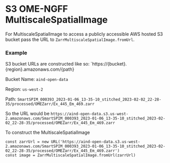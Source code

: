 # S3 OME-NGFF MultiscaleSpatialImage

For MultiscaleSpatialImage to access a publicly accessible AWS hosted S3 bucket
pass the URL to `ZarrMultiscaleSpatialImage.fromUrl`.

### Example

S3 bucket URLs are constructed like so: `https://{bucket}.{region}.amazonaws.com/{path}

Bucket Name: `aind-open-data`

Region: `us-west-2`

Path: `SmartSPIM_000393_2023-01-06_13-35-10_stitched_2023-02-02_22-28-35/processed/OMEZarr/Ex_445_Em_469.zarr`

So the URL would be
`https://aind-open-data.s3.us-west-2.amazonaws.com/SmartSPIM_000393_2023-01-06_13-35-10_stitched_2023-02-02_22-28-35/processed/OMEZarr/Ex_445_Em_469.zarr`

To construct the MultiscaleSpatialImage

```
const zarrUrl = new URL('https://aind-open-data.s3.us-west-2.amazonaws.com/SmartSPIM_000393_2023-01-06_13-35-10_stitched_2023-02-02_22-28-35/processed/OMEZarr/Ex_445_Em_469.zarr')
const image = ZarrMultiscaleSpatialImage.fromUrl(zarrUrl)
```

